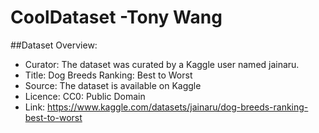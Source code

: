 # CoolDataset -Tony Wang
##Dataset Overview:
  * Curator: The dataset was curated by a Kaggle user named jainaru.
  * Title: Dog Breeds Ranking: Best to Worst
  * Source: The dataset is available on Kaggle
  * Licence: CC0: Public Domain
  * Link: https://www.kaggle.com/datasets/jainaru/dog-breeds-ranking-best-to-worst
